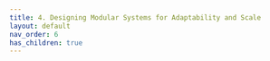 ```yaml
---
title: 4. Designing Modular Systems for Adaptability and Scale
layout: default
nav_order: 6
has_children: true
---
```

